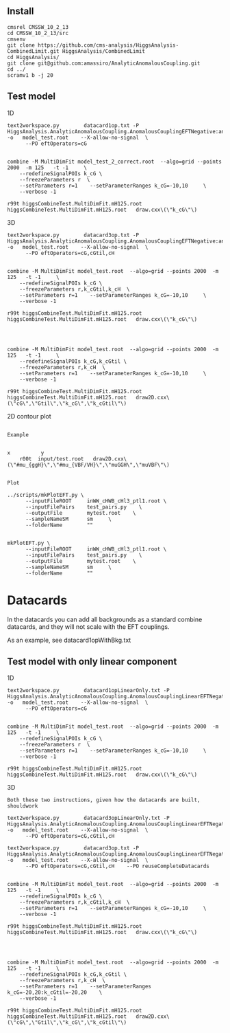 Install
----

    cmsrel CMSSW_10_2_13
    cd CMSSW_10_2_13/src
    cmsenv
    git clone https://github.com/cms-analysis/HiggsAnalysis-CombinedLimit.git HiggsAnalysis/CombinedLimit
    cd HiggsAnalysis/
    git clone git@github.com:amassiro/AnalyticAnomalousCoupling.git
    cd ../
    scramv1 b -j 20

Test model
----

1D

    text2workspace.py        datacard1op.txt -P HiggsAnalysis.AnalyticAnomalousCoupling.AnomalousCouplingEFTNegative:analiticAnomalousCouplingEFTNegative   -o   model_test.root    --X-allow-no-signal  \
          --PO eftOperators=cG
    

    combine -M MultiDimFit model_test_2_correct.root  --algo=grid --points 2000  -m 125   -t -1     \
        --redefineSignalPOIs k_cG \
        --freezeParameters r  \
        --setParameters r=1    --setParameterRanges k_cG=-10,10     \
        --verbose -1

    r99t higgsCombineTest.MultiDimFit.mH125.root  higgsCombineTest.MultiDimFit.mH125.root   draw.cxx\(\"k_cG\"\)
        

3D


    text2workspace.py        datacard3op.txt -P HiggsAnalysis.AnalyticAnomalousCoupling.AnomalousCouplingEFTNegative:analiticAnomalousCouplingEFTNegative   -o   model_test.root    --X-allow-no-signal  \
          --PO eftOperators=cG,cGtil,cH
    

    combine -M MultiDimFit model_test.root  --algo=grid --points 2000  -m 125   -t -1     \
        --redefineSignalPOIs k_cG \
        --freezeParameters r,k_cGtil,k_cH  \
        --setParameters r=1    --setParameterRanges k_cG=-10,10     \
        --verbose -1
          
    r99t higgsCombineTest.MultiDimFit.mH125.root  higgsCombineTest.MultiDimFit.mH125.root   draw.cxx\(\"k_cG\"\)
 
 
 

    combine -M MultiDimFit model_test.root  --algo=grid --points 2000  -m 125   -t -1     \
        --redefineSignalPOIs k_cG,k_cGtil \
        --freezeParameters r,k_cH  \
        --setParameters r=1    --setParameterRanges k_cG=-10,10     \
        --verbose -1
          
    r99t higgsCombineTest.MultiDimFit.mH125.root  higgsCombineTest.MultiDimFit.mH125.root   draw2D.cxx\(\"cG\",\"Gtil\",\"k_cG\",\"k_cGtil\"\) 

    
    

2D contour plot
~~~

Example

                                                                          x          y
    r00t  input/test.root   draw2D.cxx\(\"#mu_{ggH}\",\"#mu_{VBF/VH}\",\"muGGH\",\"muVBF\"\)    
                                                     
    
Plot
~~~

    ../scripts/mkPlotEFT.py \
          --inputFileROOT     inWW_cHWB_cHl3_ptl1.root \
          --inputFilePairs    test_pairs.py    \
          --outputFile        mytest.root    \
          --sampleNameSM      sm     \
          --folderName        ""   

          
    mkPlotEFT.py \
          --inputFileROOT     inWW_cHWB_cHl3_ptl1.root \
          --inputFilePairs    test_pairs.py    \
          --outputFile        mytest.root    \
          --sampleNameSM      sm     \
          --folderName        ""   
     
     
      
 
Datacards
====

In the datacards you can add all backgrounds as a standard combine datacards, and they will not scale with the EFT couplings.

As an example, see datacard1opWithBkg.txt




Test model with only linear component
----

1D

    text2workspace.py        datacard1opLinearOnly.txt -P HiggsAnalysis.AnalyticAnomalousCoupling.AnomalousCouplingLinearEFTNegative:analiticAnomalousCouplingLinearEFTNegative   -o   model_test.root    --X-allow-no-signal  \
          --PO eftOperators=cG
    

    combine -M MultiDimFit model_test.root  --algo=grid --points 2000  -m 125   -t -1     \
        --redefineSignalPOIs k_cG \
        --freezeParameters r  \
        --setParameters r=1    --setParameterRanges k_cG=-10,10     \
        --verbose -1

    r99t higgsCombineTest.MultiDimFit.mH125.root  higgsCombineTest.MultiDimFit.mH125.root   draw.cxx\(\"k_cG\"\)
        

3D

    Both these two instructions, given how the datacards are built, shouldwork

    text2workspace.py        datacard3opLinearOnly.txt -P HiggsAnalysis.AnalyticAnomalousCoupling.AnomalousCouplingLinearEFTNegative:analiticAnomalousCouplingLinearEFTNegative   -o   model_test.root    --X-allow-no-signal  \
          --PO eftOperators=cG,cGtil,cH 

    text2workspace.py        datacard3op.txt -P HiggsAnalysis.AnalyticAnomalousCoupling.AnomalousCouplingLinearEFTNegative:analiticAnomalousCouplingLinearEFTNegative   -o   model_test.root    --X-allow-no-signal  \
          --PO eftOperators=cG,cGtil,cH    --PO reuseCompleteDatacards
    

    combine -M MultiDimFit model_test.root  --algo=grid --points 2000  -m 125   -t -1     \
        --redefineSignalPOIs k_cG \
        --freezeParameters r,k_cGtil,k_cH  \
        --setParameters r=1    --setParameterRanges k_cG=-10,10     \
        --verbose -1
          
    r99t higgsCombineTest.MultiDimFit.mH125.root  higgsCombineTest.MultiDimFit.mH125.root   draw.cxx\(\"k_cG\"\)
 
 
 

    combine -M MultiDimFit model_test.root  --algo=grid --points 2000  -m 125   -t -1     \
        --redefineSignalPOIs k_cG,k_cGtil \
        --freezeParameters r,k_cH  \
        --setParameters r=1    --setParameterRanges k_cG=-20,20:k_cGtil=-20,20    \
        --verbose -1
          
    r99t higgsCombineTest.MultiDimFit.mH125.root  higgsCombineTest.MultiDimFit.mH125.root   draw2D.cxx\(\"cG\",\"Gtil\",\"k_cG\",\"k_cGtil\"\) 

    


    